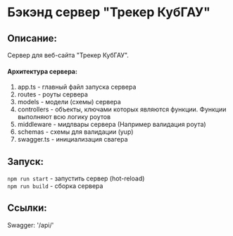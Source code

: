 # Бэкэнд сервер "Трекер КубГАУ"

## Описание:
Сервер для веб-сайта "Трекер КубГАУ".
#### Архитектура сервера:
1) app.ts - главный файл запуска сервера
2) routes - роуты сервера
3) models - модели (схемы) сервера
4) controllers - объекты, ключами которых являются функции. 
Функции выполняют всю логику роутов
5) middleware - мидлвары сервера (Например валидация роута)
6) schemas - схемы для валидации (yup)
7) swagger.ts - инициализация свагера

## Запуск:
`npm run start` - запустить сервер (hot-reload)  
`npm run build` - сборка сервера

## Ссылки:
Swagger: '/api/'
